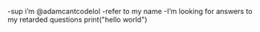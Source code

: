 -sup i’m @adamcantcodelol
-refer to my name 
-I’m looking for answers to my retarded questions
print("hello world")
